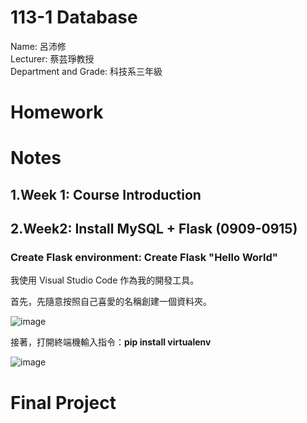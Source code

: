 # 113-1 Database
Name: 呂沛修  
Lecturer: 蔡芸琤教授  
Department and Grade: 科技系三年級 

# Homework

# Notes

## 1.Week 1: Course Introduction  

## 2.Week2: Install MySQL + Flask (0909-0915) 

### Create Flask environment: Create Flask "Hello World"

我使用 Visual Studio Code 作為我的開發工具。

首先，先隨意按照自己喜愛的名稱創建一個資料夾。  
  
![image](https://github.com/user-attachments/assets/9b0f08d8-9618-4316-a834-fdf00b100c8d)  

接著，打開終端機輸入指令：**pip install virtualenv**  
  
![image](https://github.com/user-attachments/assets/607d42dd-7d62-4b7b-87c3-91ec44e7e43f)  





# Final Project  

